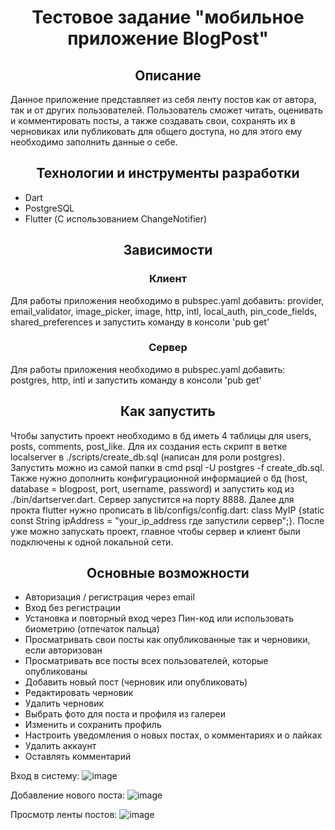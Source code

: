 <h1 align="center">Тестовое задание "мобильное приложение BlogPost"</h1>
<h2 align="center">Описание</h2>
Данное приложение представляет из себя ленту постов как от автора, так и от других пользователей. Пользователь сможет читать, оценивать и комментировать посты, а также создавать свои, сохранять их в черновиках или публиковать для общего доступа, но для этого ему необходимо заполнить данные о себе.

<h2 align="center">Технологии и инструменты разработки</h2>

- Dart
- PostgreSQL
- Flutter (С использованием ChangeNotifier)

<h2 align="center">Зависимости</h2>
<h3 align="center">Клиент</h3>
Для работы приложения необходимо в pubspec.yaml добавить: provider, email_validator, image_picker, image, http, intl, local_auth, pin_code_fields, shared_preferences и запустить команду в консоли 'pub get'

<h3 align="center">Сервер</h3>
Для работы приложения необходимо в pubspec.yaml добавить: postgres, http, intl и запустить команду в консоли 'pub get'

<h2 align="center">Как запустить</h2>
Чтобы запустить проект необходимо в бд иметь 4 таблицы для users, posts, comments, post_like. Для их создания есть скрипт в ветке localserver в ./scripts/create_db.sql (написан для роли postgres). Запустить можно из самой папки в cmd  psql -U postgres -f create_db.sql. Также нужно дополнить конфигурационной информацией о бд (host, database = blogpost, port, username, password) и запустить код из ./bin/dartserver.dart. Сервер запустится на порту 8888. Далее для прокта flutter нужно прописать в lib/configs/config.dart: class MyIP {static const String ipAddress = "your_ip_address где запустили сервер";}. После уже можно запускать проект, главное чтобы сервер и клиент были подключены к одной локальной сети.

<h2 align="center">Основные возможности</h2>

- Авторизация / регистрация через email
- Вход без регистрации 
- Установка и повторный вход через Пин-код или использовать биометрию (отпечаток пальца)
- Просматривать свои посты как опубликованные так и черновики, если авторизован
- Просматривать все посты всех пользователей, которые опубликованы
- Добавить новый пост (черновик или опубликовать)
- Редактировать черновик
- Удалить черновик
- Выбрать фото для поста и профиля из галереи
- Изменить и сохранить профиль
- Настроить уведомления о новых постах, о комментариях и о лайках
- Удалить аккаунт
- Оставлять комментарий

Вход в систему:
![image](https://github.com/user-attachments/assets/3c3e22de-255a-44f0-935b-0a8fd4736046)

Добавление нового поста:
![image](https://github.com/user-attachments/assets/96e155f6-175d-413c-b0b0-cead4e69f07f)

Просмотр ленты постов:
![image](https://github.com/user-attachments/assets/d90f394b-acc2-4857-8dbb-148befe77c34)

